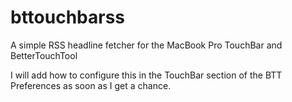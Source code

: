 # bttouchbarss
A simple RSS headline fetcher for the MacBook Pro TouchBar and BetterTouchTool

I will add how to configure this in the TouchBar section of the BTT Preferences as soon as I get a chance.
